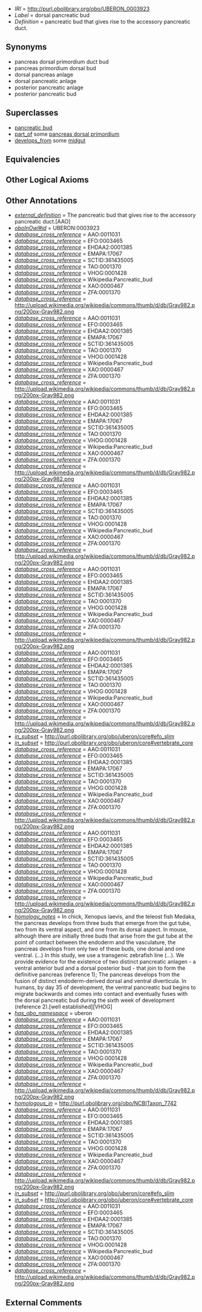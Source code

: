  * *IRI* = http://purl.obolibrary.org/obo/UBERON_0003923
 * *Label* = dorsal pancreatic bud
 * *Definition* = pancreatic bud that gives rise to the accessory pancreatic duct.

## Synonyms

 * pancreas dorsal primordium duct bud
 * pancreas primordium dorsal bud
 * dorsal pancreas anlage
 * dorsal pancreatic anlage
 * posterior pancreatic anlage
 * posterior pancreatic bud

## Superclasses

 * [pancreatic bud](../../UBERON/22/UBERON_0003922.md)
 * [part_of](../../BFO/50/BFO_0000050.md) some [pancreas dorsal primordium](../../UBERON/75/UBERON_0010375.md)
 * [develops_from](../../RO/02/RO_0002202.md) some [midgut](../../UBERON/45/UBERON_0001045.md)

## Equivalencies


## Other Logical Axioms


## Other Annotations

 * *[external_definition](../../UBPROP/01/UBPROP_0000001.md)* = The pancreatic bud that gives rise to the accessory pancreatic duct.[AAO]
 * *[oboInOwl#id](../../id/oboInOwl#id.md)* = UBERON:0003923
 * *[database_cross_reference](../../ef/oboInOwl#hasDbXref.md)* = AAO:0011031
 * *[database_cross_reference](../../ef/oboInOwl#hasDbXref.md)* = EFO:0003465
 * *[database_cross_reference](../../ef/oboInOwl#hasDbXref.md)* = EHDAA2:0001385
 * *[database_cross_reference](../../ef/oboInOwl#hasDbXref.md)* = EMAPA:17067
 * *[database_cross_reference](../../ef/oboInOwl#hasDbXref.md)* = SCTID:361435005
 * *[database_cross_reference](../../ef/oboInOwl#hasDbXref.md)* = TAO:0001370
 * *[database_cross_reference](../../ef/oboInOwl#hasDbXref.md)* = VHOG:0001428
 * *[database_cross_reference](../../ef/oboInOwl#hasDbXref.md)* = Wikipedia:Pancreatic_bud
 * *[database_cross_reference](../../ef/oboInOwl#hasDbXref.md)* = XAO:0000467
 * *[database_cross_reference](../../ef/oboInOwl#hasDbXref.md)* = ZFA:0001370
 * *[database_cross_reference](../../ef/oboInOwl#hasDbXref.md)* = http://upload.wikimedia.org/wikipedia/commons/thumb/d/db/Gray982.png/200px-Gray982.png
 * *[database_cross_reference](../../ef/oboInOwl#hasDbXref.md)* = AAO:0011031
 * *[database_cross_reference](../../ef/oboInOwl#hasDbXref.md)* = EFO:0003465
 * *[database_cross_reference](../../ef/oboInOwl#hasDbXref.md)* = EHDAA2:0001385
 * *[database_cross_reference](../../ef/oboInOwl#hasDbXref.md)* = EMAPA:17067
 * *[database_cross_reference](../../ef/oboInOwl#hasDbXref.md)* = SCTID:361435005
 * *[database_cross_reference](../../ef/oboInOwl#hasDbXref.md)* = TAO:0001370
 * *[database_cross_reference](../../ef/oboInOwl#hasDbXref.md)* = VHOG:0001428
 * *[database_cross_reference](../../ef/oboInOwl#hasDbXref.md)* = Wikipedia:Pancreatic_bud
 * *[database_cross_reference](../../ef/oboInOwl#hasDbXref.md)* = XAO:0000467
 * *[database_cross_reference](../../ef/oboInOwl#hasDbXref.md)* = ZFA:0001370
 * *[database_cross_reference](../../ef/oboInOwl#hasDbXref.md)* = http://upload.wikimedia.org/wikipedia/commons/thumb/d/db/Gray982.png/200px-Gray982.png
 * *[database_cross_reference](../../ef/oboInOwl#hasDbXref.md)* = AAO:0011031
 * *[database_cross_reference](../../ef/oboInOwl#hasDbXref.md)* = EFO:0003465
 * *[database_cross_reference](../../ef/oboInOwl#hasDbXref.md)* = EHDAA2:0001385
 * *[database_cross_reference](../../ef/oboInOwl#hasDbXref.md)* = EMAPA:17067
 * *[database_cross_reference](../../ef/oboInOwl#hasDbXref.md)* = SCTID:361435005
 * *[database_cross_reference](../../ef/oboInOwl#hasDbXref.md)* = TAO:0001370
 * *[database_cross_reference](../../ef/oboInOwl#hasDbXref.md)* = VHOG:0001428
 * *[database_cross_reference](../../ef/oboInOwl#hasDbXref.md)* = Wikipedia:Pancreatic_bud
 * *[database_cross_reference](../../ef/oboInOwl#hasDbXref.md)* = XAO:0000467
 * *[database_cross_reference](../../ef/oboInOwl#hasDbXref.md)* = ZFA:0001370
 * *[database_cross_reference](../../ef/oboInOwl#hasDbXref.md)* = http://upload.wikimedia.org/wikipedia/commons/thumb/d/db/Gray982.png/200px-Gray982.png
 * *[database_cross_reference](../../ef/oboInOwl#hasDbXref.md)* = AAO:0011031
 * *[database_cross_reference](../../ef/oboInOwl#hasDbXref.md)* = EFO:0003465
 * *[database_cross_reference](../../ef/oboInOwl#hasDbXref.md)* = EHDAA2:0001385
 * *[database_cross_reference](../../ef/oboInOwl#hasDbXref.md)* = EMAPA:17067
 * *[database_cross_reference](../../ef/oboInOwl#hasDbXref.md)* = SCTID:361435005
 * *[database_cross_reference](../../ef/oboInOwl#hasDbXref.md)* = TAO:0001370
 * *[database_cross_reference](../../ef/oboInOwl#hasDbXref.md)* = VHOG:0001428
 * *[database_cross_reference](../../ef/oboInOwl#hasDbXref.md)* = Wikipedia:Pancreatic_bud
 * *[database_cross_reference](../../ef/oboInOwl#hasDbXref.md)* = XAO:0000467
 * *[database_cross_reference](../../ef/oboInOwl#hasDbXref.md)* = ZFA:0001370
 * *[database_cross_reference](../../ef/oboInOwl#hasDbXref.md)* = http://upload.wikimedia.org/wikipedia/commons/thumb/d/db/Gray982.png/200px-Gray982.png
 * *[database_cross_reference](../../ef/oboInOwl#hasDbXref.md)* = AAO:0011031
 * *[database_cross_reference](../../ef/oboInOwl#hasDbXref.md)* = EFO:0003465
 * *[database_cross_reference](../../ef/oboInOwl#hasDbXref.md)* = EHDAA2:0001385
 * *[database_cross_reference](../../ef/oboInOwl#hasDbXref.md)* = EMAPA:17067
 * *[database_cross_reference](../../ef/oboInOwl#hasDbXref.md)* = SCTID:361435005
 * *[database_cross_reference](../../ef/oboInOwl#hasDbXref.md)* = TAO:0001370
 * *[database_cross_reference](../../ef/oboInOwl#hasDbXref.md)* = VHOG:0001428
 * *[database_cross_reference](../../ef/oboInOwl#hasDbXref.md)* = Wikipedia:Pancreatic_bud
 * *[database_cross_reference](../../ef/oboInOwl#hasDbXref.md)* = XAO:0000467
 * *[database_cross_reference](../../ef/oboInOwl#hasDbXref.md)* = ZFA:0001370
 * *[database_cross_reference](../../ef/oboInOwl#hasDbXref.md)* = http://upload.wikimedia.org/wikipedia/commons/thumb/d/db/Gray982.png/200px-Gray982.png
 * *[database_cross_reference](../../ef/oboInOwl#hasDbXref.md)* = AAO:0011031
 * *[database_cross_reference](../../ef/oboInOwl#hasDbXref.md)* = EFO:0003465
 * *[database_cross_reference](../../ef/oboInOwl#hasDbXref.md)* = EHDAA2:0001385
 * *[database_cross_reference](../../ef/oboInOwl#hasDbXref.md)* = EMAPA:17067
 * *[database_cross_reference](../../ef/oboInOwl#hasDbXref.md)* = SCTID:361435005
 * *[database_cross_reference](../../ef/oboInOwl#hasDbXref.md)* = TAO:0001370
 * *[database_cross_reference](../../ef/oboInOwl#hasDbXref.md)* = VHOG:0001428
 * *[database_cross_reference](../../ef/oboInOwl#hasDbXref.md)* = Wikipedia:Pancreatic_bud
 * *[database_cross_reference](../../ef/oboInOwl#hasDbXref.md)* = XAO:0000467
 * *[database_cross_reference](../../ef/oboInOwl#hasDbXref.md)* = ZFA:0001370
 * *[database_cross_reference](../../ef/oboInOwl#hasDbXref.md)* = http://upload.wikimedia.org/wikipedia/commons/thumb/d/db/Gray982.png/200px-Gray982.png
 * *[in_subset](../../et/oboInOwl#inSubset.md)* = http://purl.obolibrary.org/obo/uberon/core#efo_slim
 * *[in_subset](../../et/oboInOwl#inSubset.md)* = http://purl.obolibrary.org/obo/uberon/core#vertebrate_core
 * *[database_cross_reference](../../ef/oboInOwl#hasDbXref.md)* = AAO:0011031
 * *[database_cross_reference](../../ef/oboInOwl#hasDbXref.md)* = EFO:0003465
 * *[database_cross_reference](../../ef/oboInOwl#hasDbXref.md)* = EHDAA2:0001385
 * *[database_cross_reference](../../ef/oboInOwl#hasDbXref.md)* = EMAPA:17067
 * *[database_cross_reference](../../ef/oboInOwl#hasDbXref.md)* = SCTID:361435005
 * *[database_cross_reference](../../ef/oboInOwl#hasDbXref.md)* = TAO:0001370
 * *[database_cross_reference](../../ef/oboInOwl#hasDbXref.md)* = VHOG:0001428
 * *[database_cross_reference](../../ef/oboInOwl#hasDbXref.md)* = Wikipedia:Pancreatic_bud
 * *[database_cross_reference](../../ef/oboInOwl#hasDbXref.md)* = XAO:0000467
 * *[database_cross_reference](../../ef/oboInOwl#hasDbXref.md)* = ZFA:0001370
 * *[database_cross_reference](../../ef/oboInOwl#hasDbXref.md)* = http://upload.wikimedia.org/wikipedia/commons/thumb/d/db/Gray982.png/200px-Gray982.png
 * *[database_cross_reference](../../ef/oboInOwl#hasDbXref.md)* = AAO:0011031
 * *[database_cross_reference](../../ef/oboInOwl#hasDbXref.md)* = EFO:0003465
 * *[database_cross_reference](../../ef/oboInOwl#hasDbXref.md)* = EHDAA2:0001385
 * *[database_cross_reference](../../ef/oboInOwl#hasDbXref.md)* = EMAPA:17067
 * *[database_cross_reference](../../ef/oboInOwl#hasDbXref.md)* = SCTID:361435005
 * *[database_cross_reference](../../ef/oboInOwl#hasDbXref.md)* = TAO:0001370
 * *[database_cross_reference](../../ef/oboInOwl#hasDbXref.md)* = VHOG:0001428
 * *[database_cross_reference](../../ef/oboInOwl#hasDbXref.md)* = Wikipedia:Pancreatic_bud
 * *[database_cross_reference](../../ef/oboInOwl#hasDbXref.md)* = XAO:0000467
 * *[database_cross_reference](../../ef/oboInOwl#hasDbXref.md)* = ZFA:0001370
 * *[database_cross_reference](../../ef/oboInOwl#hasDbXref.md)* = http://upload.wikimedia.org/wikipedia/commons/thumb/d/db/Gray982.png/200px-Gray982.png
 * *[homology_notes](../../UBPROP/03/UBPROP_0000003.md)* = In chick, Xenopus laevis, and the teleost fish Medaka, the pancreas develops from three buds that emerge from the gut tube, two from its ventral aspect, and one from its dorsal aspect. In mouse, although there are initially three buds that arise from the gut tube at the point of contact between the endoderm and the vasculature, the pancreas develops from only two of these buds, one dorsal and one ventral. (...) In this study, we use a transgenic zebrafish line (...). We provide evidence for the existence of two distinct pancreatic anlagen - a ventral anterior bud and a dorsal posterior bud - that join to form the definitive pancreas (reference 1); The pancreas develops from the fusion of distinct endoderm-derived dorsal and ventral diverticula. In humans, by day 35 of development, the ventral pancreatic bud begins to migrate backwards and comes into contact and eventually fuses with the dorsal pancreatic bud during the sixth week of development (reference 2).[well established][VHOG]
 * *[has_obo_namespace](../../ce/oboInOwl#hasOBONamespace.md)* = uberon
 * *[database_cross_reference](../../ef/oboInOwl#hasDbXref.md)* = AAO:0011031
 * *[database_cross_reference](../../ef/oboInOwl#hasDbXref.md)* = EFO:0003465
 * *[database_cross_reference](../../ef/oboInOwl#hasDbXref.md)* = EHDAA2:0001385
 * *[database_cross_reference](../../ef/oboInOwl#hasDbXref.md)* = EMAPA:17067
 * *[database_cross_reference](../../ef/oboInOwl#hasDbXref.md)* = SCTID:361435005
 * *[database_cross_reference](../../ef/oboInOwl#hasDbXref.md)* = TAO:0001370
 * *[database_cross_reference](../../ef/oboInOwl#hasDbXref.md)* = VHOG:0001428
 * *[database_cross_reference](../../ef/oboInOwl#hasDbXref.md)* = Wikipedia:Pancreatic_bud
 * *[database_cross_reference](../../ef/oboInOwl#hasDbXref.md)* = XAO:0000467
 * *[database_cross_reference](../../ef/oboInOwl#hasDbXref.md)* = ZFA:0001370
 * *[database_cross_reference](../../ef/oboInOwl#hasDbXref.md)* = http://upload.wikimedia.org/wikipedia/commons/thumb/d/db/Gray982.png/200px-Gray982.png
 * *[homologous_in](../../core#homologous/in/core#homologous_in.md)* = http://purl.obolibrary.org/obo/NCBITaxon_7742
 * *[database_cross_reference](../../ef/oboInOwl#hasDbXref.md)* = AAO:0011031
 * *[database_cross_reference](../../ef/oboInOwl#hasDbXref.md)* = EFO:0003465
 * *[database_cross_reference](../../ef/oboInOwl#hasDbXref.md)* = EHDAA2:0001385
 * *[database_cross_reference](../../ef/oboInOwl#hasDbXref.md)* = EMAPA:17067
 * *[database_cross_reference](../../ef/oboInOwl#hasDbXref.md)* = SCTID:361435005
 * *[database_cross_reference](../../ef/oboInOwl#hasDbXref.md)* = TAO:0001370
 * *[database_cross_reference](../../ef/oboInOwl#hasDbXref.md)* = VHOG:0001428
 * *[database_cross_reference](../../ef/oboInOwl#hasDbXref.md)* = Wikipedia:Pancreatic_bud
 * *[database_cross_reference](../../ef/oboInOwl#hasDbXref.md)* = XAO:0000467
 * *[database_cross_reference](../../ef/oboInOwl#hasDbXref.md)* = ZFA:0001370
 * *[database_cross_reference](../../ef/oboInOwl#hasDbXref.md)* = http://upload.wikimedia.org/wikipedia/commons/thumb/d/db/Gray982.png/200px-Gray982.png
 * *[in_subset](../../et/oboInOwl#inSubset.md)* = http://purl.obolibrary.org/obo/uberon/core#efo_slim
 * *[in_subset](../../et/oboInOwl#inSubset.md)* = http://purl.obolibrary.org/obo/uberon/core#vertebrate_core
 * *[database_cross_reference](../../ef/oboInOwl#hasDbXref.md)* = AAO:0011031
 * *[database_cross_reference](../../ef/oboInOwl#hasDbXref.md)* = EFO:0003465
 * *[database_cross_reference](../../ef/oboInOwl#hasDbXref.md)* = EHDAA2:0001385
 * *[database_cross_reference](../../ef/oboInOwl#hasDbXref.md)* = EMAPA:17067
 * *[database_cross_reference](../../ef/oboInOwl#hasDbXref.md)* = SCTID:361435005
 * *[database_cross_reference](../../ef/oboInOwl#hasDbXref.md)* = TAO:0001370
 * *[database_cross_reference](../../ef/oboInOwl#hasDbXref.md)* = VHOG:0001428
 * *[database_cross_reference](../../ef/oboInOwl#hasDbXref.md)* = Wikipedia:Pancreatic_bud
 * *[database_cross_reference](../../ef/oboInOwl#hasDbXref.md)* = XAO:0000467
 * *[database_cross_reference](../../ef/oboInOwl#hasDbXref.md)* = ZFA:0001370
 * *[database_cross_reference](../../ef/oboInOwl#hasDbXref.md)* = http://upload.wikimedia.org/wikipedia/commons/thumb/d/db/Gray982.png/200px-Gray982.png

## External Comments


